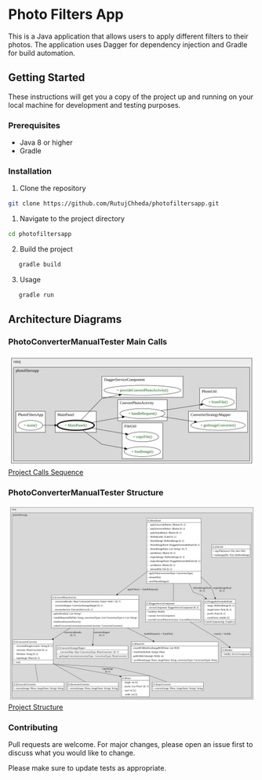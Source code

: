 # Photo Filters App

This is a Java application that allows users to apply different filters to their photos. The application uses Dagger for dependency injection and Gradle for build automation.

## Getting Started

These instructions will get you a copy of the project up and running on your local machine for development and testing purposes.

### Prerequisites

- Java 8 or higher
- Gradle

### Installation

1. Clone the repository
```bash
git clone https://github.com/RutujChheda/photofiltersapp.git
```

1. Navigate to the project directory
```bash
cd photofiltersapp
```

2. Build the project
```bash
   gradle build
```
3. Usage
```bash
   gradle run
```
## Architecture Diagrams

### PhotoConverterManualTester Main Calls

![PhotoConverterManualTester Main Calls](src/main/resources/PhotoConverterManualTester_0_main_calls.svg)
[Project Calls Sequence](src/main/resources/MainPanel_0_MainPanel_calls.puml)
### PhotoConverterManualTester Structure

![PhotoConverterManualTester Structure](src/main/resources/PhotoConverterManualTester_structure.svg)
[Project Structure](src/main/resources/MainPanel_structure.puml)

### Contributing
Pull requests are welcome. For major changes, please open an issue first to discuss what you would like to change.

Please make sure to update tests as appropriate.
